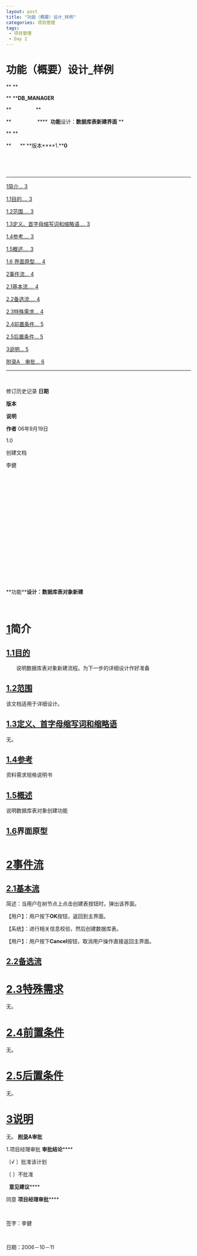 ```yaml
---
layout: post
title: "功能（概要）设计_样例"
categories: 项目管理
tags: 
 - 项目管理
 - Day 2
--- 
```


# 功能（概要）设计_样例

** **

** ****DB_MANAGER**

**                 **

**                  ****  ****功能****设计：****数据库表新建界面**** **

** **

**      ** **版本****1.****0**

 

 
**** ****

[1简介... 3]()

[1.1目的.... 3]()

[1.2范围.... 3]()

[1.3定义、首字母缩写词和缩略语.... 3]()

[1.4参考.... 3]()

[1.5概述.... 3]()

[1.6 界面原型.... 4]()

[2事件流... 4]()

[2.1基本流.... 4]()

[2.2备选流.... 4]()

[2.3特殊需求... 4]()

[2.4前置条件... 5]()

[2.5后置条件... 5]()

[3说明... 5]()

[附录A　审批... 6]()
****

 

修订历史记录
**日期**
 
**版本**
 
**说明**
 
**作者** 06年9月19日
 
1.0
 
创建文档
 
李健  
 
 
 
 
 
   
 
 
 
 
 
   
 
 
 
 
 
 

 

**功能****设计：****数据库表对象新建******

 

# [1]()简介

## [1.1目的]()

       说明数据库表对象新建流程。为下一步的详细设计作好准备

## [1.2范围]()

该文档适用于详细设计。

## [1.3定义、首字母缩写词和缩略语]()

无。

## [1.4参考]()

资料需求规格说明书

## [1.5概述]()

说明数据库表对象创建功能

## [1.6]()界面原型

![]()

# [2事件流]()

## [2.1基本流]()

简述：当用户在树节点上点击创建表按钮时，弹出该界面。

【用户】：用户按下**OK**按钮，返回到主界面。

【系统】：进行相关信息校验，然后创建数据库表。    

【用户】：用户按下**Cancel**按钮，取消用户操作直接返回主界面。

## [2.2备选流]()

# [2.3特殊需求]()

无。

# [2.4前置条件]()

无。

# [2.5后置条件]()

无。

# [3说明]()

无。
[**附录**]()**A****审批******

1.项目经理审批
**审批结论******
 
〔√ 〕批准该计划

〔 〕不批准

  **意见建议******
 
同意 **项目经理审批******
 
 

签字：李健

 

日期：2006－10－11

 
